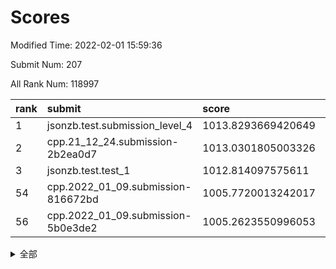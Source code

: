 # Scores

Modified Time: 2022-02-01 15:59:36

Submit Num: 207

All Rank Num: 118997

| rank |               submit               |       score        |       sigma        | pk_num |
| :--- | :--------------------------------- | :----------------- | :----------------- | :----- |
| 1    | jsonzb.test.submission_level_4     | 1013.8293669420649 | 0.8225253485028698 | 2298   |
| 2    | cpp.21_12_24.submission-2b2ea0d7   | 1013.0301805003326 | 0.8031941223397484 | 2301   |
| 3    | jsonzb.test.test_1                 | 1012.814097575611  | 0.8084769067268961 | 2302   |
| 54   | cpp.2022_01_09.submission-816672bd | 1005.7720013242017 | 0.7357505840886729 | 2295   |
| 56   | cpp.2022_01_09.submission-5b0e3de2 | 1005.2623550996053 | 0.7162408723459641 | 2301   |


<details>
<summary>全部</summary>

| rank |                 submit                 |       score        |       sigma        | pk_num |
| :--- | :------------------------------------- | :----------------- | :----------------- | :----- |
| 1    | jsonzb.test.submission_level_4         | 1013.8293669420649 | 0.8225253485028698 | 2298   |
| 2    | cpp.21_12_24.submission-2b2ea0d7       | 1013.0301805003326 | 0.8031941223397484 | 2301   |
| 3    | jsonzb.test.test_1                     | 1012.814097575611  | 0.8084769067268961 | 2302   |
| 4    | gobigger.level_3.submission_level_3_2  | 1012.4010747592152 | 0.7834335058835313 | 2302   |
| 5    | gobigger.level_3.submission_level_3_35 | 1011.8456139298379 | 0.7809883046842843 | 2302   |
| 6    | gobigger.level_3.submission_level_3_49 | 1011.5405642250444 | 0.7603298142906985 | 2305   |
| 7    | gobigger.level_3.submission_level_3_14 | 1011.5397528476866 | 0.7609619358159269 | 2296   |
| 8    | gobigger.level_3.submission_level_3_18 | 1011.5029674941815 | 0.7704854076952995 | 2305   |
| 9    | gobigger.level_3.submission_level_3_25 | 1011.3672265026039 | 0.7781106374662012 | 2300   |
| 10   | gobigger.level_3.submission_level_3_36 | 1010.8738563509366 | 0.7868602748122177 | 2299   |
| 11   | gobigger.level_3.submission_level_3_7  | 1010.8572172670633 | 0.7687441422521316 | 2302   |
| 12   | gobigger.level_3.submission_level_3_11 | 1010.7432540043943 | 0.7479178430791972 | 2301   |
| 13   | gobigger.level_3.submission_level_3_44 | 1010.7149705286814 | 0.7688353897107661 | 2301   |
| 14   | gobigger.level_3.submission_level_3_33 | 1010.6493537523888 | 0.7690141913886205 | 2301   |
| 15   | gobigger.level_3.submission_level_3_23 | 1010.5771390744311 | 0.7805394913075436 | 2300   |
| 16   | gobigger.level_3.submission_level_3_48 | 1010.5047472706392 | 0.7704699993352981 | 2298   |
| 17   | gobigger.level_3.submission_level_3_31 | 1010.44708429695   | 0.7582402610714735 | 2303   |
| 18   | gobigger.level_3.submission_level_3_41 | 1010.3045199426003 | 0.7507389995550698 | 2304   |
| 19   | gobigger.level_3.submission_level_3_26 | 1010.2917032440062 | 0.7721071285770819 | 2300   |
| 20   | gobigger.level_3.submission_level_3_29 | 1010.2814711617857 | 0.752623106755229  | 2302   |
| 21   | gobigger.level_3.submission_level_3_5  | 1010.280637304315  | 0.763254357248146  | 2300   |
| 22   | gobigger.level_3.submission_level_3_42 | 1010.2794784457662 | 0.7609067817536753 | 2290   |
| 23   | gobigger.level_3.submission_level_3_39 | 1010.2263473391871 | 0.7642366124914364 | 2301   |
| 24   | gobigger.level_3.submission_level_3_16 | 1010.209178442322  | 0.7669341583396939 | 2308   |
| 25   | gobigger.level_3.submission_level_3_3  | 1010.2072032786865 | 0.7588552702953111 | 2299   |
| 26   | gobigger.level_3.submission_level_3_10 | 1010.1723823601264 | 0.7475406086556496 | 2303   |
| 27   | gobigger.level_3.submission_level_3_24 | 1010.1508165734153 | 0.7764103187591985 | 2303   |
| 28   | gobigger.level_3.submission_level_3_17 | 1009.9509229022981 | 0.7398630462191942 | 2295   |
| 29   | gobigger.level_3.submission_level_3_32 | 1009.8640124958981 | 0.7587319466359614 | 2298   |
| 30   | gobigger.level_3.submission_level_3_30 | 1009.8304407531969 | 0.7378738580768447 | 2304   |
| 31   | gobigger.level_3.submission_level_3_9  | 1009.7641031852002 | 0.7536865472876696 | 2301   |
| 32   | gobigger.level_3.submission_level_3_1  | 1009.7273022595872 | 0.7568315092002216 | 2300   |
| 33   | gobigger.level_3.submission_level_3_19 | 1009.6674094318856 | 0.7506850115574745 | 2296   |
| 34   | gobigger.level_3.submission_level_3_13 | 1009.6194747042948 | 0.7720527645300647 | 2304   |
| 35   | gobigger.level_3.submission_level_3_43 | 1009.5673603511844 | 0.7515443431631498 | 2301   |
| 36   | gobigger.level_3.submission_level_3_12 | 1009.5584071648068 | 0.7492471752129949 | 2304   |
| 37   | gobigger.level_3.submission_level_3_46 | 1009.4993891780744 | 0.7464399687285372 | 2296   |
| 38   | gobigger.level_3.submission_level_3_37 | 1009.4432305465829 | 0.7599923795838699 | 2295   |
| 39   | gobigger.level_3.submission_level_3_6  | 1009.3406027623108 | 0.7470093010981517 | 2300   |
| 40   | gobigger.level_3.submission_level_3_0  | 1009.2421479471492 | 0.76923254756723   | 2305   |
| 41   | gobigger.level_3.submission_level_3_21 | 1009.1772980573695 | 0.7689861637936412 | 2298   |
| 42   | gobigger.level_3.submission_level_3_45 | 1009.1764653874284 | 0.7765940041195258 | 2301   |
| 43   | gobigger.level_3.submission_level_3_38 | 1009.1739872549126 | 0.7446482572084766 | 2303   |
| 44   | gobigger.level_3.submission_level_3_40 | 1009.1256896393766 | 0.7389383863799778 | 2305   |
| 45   | gobigger.level_3.submission_level_3_4  | 1009.0147428040113 | 0.7296611350779543 | 2299   |
| 46   | gobigger.level_3.submission_level_3_15 | 1009.008728925302  | 0.7420998941104047 | 2299   |
| 47   | gobigger.level_3.submission_level_3_47 | 1008.9682958221441 | 0.7322947243464708 | 2298   |
| 48   | gobigger.level_3.submission_level_3_20 | 1008.8955901666508 | 0.7492040335417499 | 2299   |
| 49   | gobigger.level_3.submission_level_3_27 | 1008.8164364527667 | 0.7471794457529409 | 2300   |
| 50   | gobigger.level_3.submission_level_3_34 | 1008.8031015133057 | 0.7325873354682592 | 2295   |
| 51   | gobigger.level_3.submission_level_3_22 | 1008.754918095204  | 0.7381992285227659 | 2303   |
| 52   | gobigger.level_3.submission_level_3_8  | 1008.4870690082273 | 0.737406238985564  | 2303   |
| 53   | gobigger.level_3.submission_level_3_28 | 1008.4300875832614 | 0.733388773401653  | 2295   |
| 54   | cpp.2022_01_09.submission-816672bd     | 1005.7720013242017 | 0.7357505840886729 | 2295   |
| 55   | gobigger.level_1.submission_level_1_37 | 1005.4530091015198 | 0.7213533488284303 | 2304   |
| 56   | cpp.2022_01_09.submission-5b0e3de2     | 1005.2623550996053 | 0.7162408723459641 | 2301   |
| 57   | gobigger.level_1.submission_level_1_1  | 1005.183846544185  | 0.721607511248262  | 2293   |
| 58   | gobigger.level_1.submission_level_1_47 | 1004.8178988201151 | 0.7477272014317542 | 2300   |
| 59   | gobigger.level_1.submission_level_1_3  | 1004.6132101703527 | 0.7178819373401734 | 2300   |
| 60   | gobigger.level_1.submission_level_1_18 | 1004.3805646502489 | 0.7257095058355897 | 2304   |
| 61   | gobigger.level_1.submission_level_1_10 | 1004.2751287717477 | 0.7135020034641183 | 2300   |
| 62   | gobigger.level_1.submission_level_1_43 | 1004.1181134330666 | 0.7203868886044302 | 2298   |
| 63   | gobigger.level_1.submission_level_1_30 | 1004.033680431287  | 0.718472831578767  | 2299   |
| 64   | gobigger.level_1.submission_level_1_17 | 1004.0119870830933 | 0.7127932172101016 | 2297   |
| 65   | gobigger.level_1.submission_level_1_41 | 1003.9528657944524 | 0.7191476559380179 | 2301   |
| 66   | gobigger.level_1.submission_level_1_46 | 1003.9140592929697 | 0.7220571408171746 | 2303   |
| 67   | gobigger.level_1.submission_level_1_2  | 1003.7975473548967 | 0.709555182380276  | 2300   |
| 68   | gobigger.level_1.submission_level_1_24 | 1003.7478816961722 | 0.7241703220103091 | 2306   |
| 69   | gobigger.level_1.submission_level_1_36 | 1003.6865956041031 | 0.7128237221982864 | 2296   |
| 70   | gobigger.level_1.submission_level_1_0  | 1003.6585247163316 | 0.7080990282583804 | 2296   |
| 71   | gobigger.level_1.submission_level_1_44 | 1003.6246037369092 | 0.7074779251620157 | 2298   |
| 72   | gobigger.level_1.submission_level_1_40 | 1003.5723975573854 | 0.7270715152867269 | 2295   |
| 73   | gobigger.level_1.submission_level_1_29 | 1003.5711121874288 | 0.7158439464595007 | 2299   |
| 74   | gobigger.level_1.submission_level_1_33 | 1003.4756430212856 | 0.7111645405013614 | 2298   |
| 75   | gobigger.level_1.submission_level_1_27 | 1003.2977409430692 | 0.7208241932101785 | 2304   |
| 76   | gobigger.level_1.submission_level_1_49 | 1003.2893223878352 | 0.7185576735188658 | 2300   |
| 77   | gobigger.level_1.submission_level_1_45 | 1003.2730125724817 | 0.7174557010287932 | 2298   |
| 78   | gobigger.level_1.submission_level_1_22 | 1003.2718002290842 | 0.729370032532218  | 2302   |
| 79   | gobigger.level_1.submission_level_1_13 | 1003.2417654741306 | 0.7079379551388968 | 2302   |
| 80   | gobigger.level_1.submission_level_1_21 | 1003.2368981412595 | 0.7241163979705987 | 2300   |
| 81   | gobigger.level_1.submission_level_1_14 | 1003.2136880898901 | 0.7343016727690863 | 2302   |
| 82   | gobigger.level_1.submission_level_1_12 | 1003.2058346930901 | 0.7237011891305452 | 2305   |
| 83   | gobigger.level_1.submission_level_1_35 | 1003.1742142547207 | 0.7151684961478457 | 2298   |
| 84   | gobigger.level_1.submission_level_1_23 | 1003.0809110005199 | 0.7283890238657251 | 2299   |
| 85   | gobigger.level_1.submission_level_1_8  | 1002.989844283834  | 0.7118444300685852 | 2298   |
| 86   | gobigger.level_1.submission_level_1_26 | 1002.9247623133432 | 0.7108360096290592 | 2301   |
| 87   | gobigger.level_1.submission_level_1_42 | 1002.9005648760838 | 0.7208161443831701 | 2295   |
| 88   | gobigger.level_1.submission_level_1_28 | 1002.8319814029676 | 0.7165360041264176 | 2301   |
| 89   | gobigger.level_1.submission_level_1_31 | 1002.8317641463418 | 0.714702296012174  | 2297   |
| 90   | gobigger.level_1.submission_level_1_16 | 1002.8065024719559 | 0.7109326795302324 | 2305   |
| 91   | gobigger.level_1.submission_level_1_7  | 1002.6881267618373 | 0.7228121959103926 | 2304   |
| 92   | gobigger.level_1.submission_level_1_6  | 1002.6074495234899 | 0.7163654784338227 | 2303   |
| 93   | gobigger.level_1.submission_level_1_11 | 1002.5923916085965 | 0.715784394803582  | 2299   |
| 94   | gobigger.level_1.submission_level_1_5  | 1002.5693873816601 | 0.6921767003974144 | 2290   |
| 95   | gobigger.level_1.submission_level_1_20 | 1002.5115081104582 | 0.7104477977091042 | 2301   |
| 96   | gobigger.level_1.submission_level_1_34 | 1002.4512153433825 | 0.715064384752928  | 2298   |
| 97   | gobigger.level_1.submission_level_1_39 | 1002.3964766633487 | 0.7160342029471335 | 2300   |
| 98   | gobigger.level_1.submission_level_1_25 | 1002.326483666459  | 0.7208734595848519 | 2302   |
| 99   | gobigger.level_1.submission_level_1_48 | 1002.2263911544246 | 0.7194689032402867 | 2299   |
| 100  | gobigger.level_1.submission_level_1_4  | 1002.2007173030353 | 0.7116215571088974 | 2299   |
| 101  | gobigger.level_1.submission_level_1_9  | 1002.1891046183821 | 0.7184120145131493 | 2301   |
| 102  | gobigger.level_1.submission_level_1_32 | 1002.1644252450807 | 0.7184142858640233 | 2293   |
| 103  | gobigger.level_1.submission_level_1_15 | 1002.1294326328166 | 0.7188217324130675 | 2299   |
| 104  | gobigger.level_1.submission_level_1_38 | 1002.0865051752126 | 0.7196817183271864 | 2297   |
| 105  | gobigger.level_1.submission_level_1_19 | 1002.073191104668  | 0.7137042256952333 | 2299   |
| 106  | gobigger.random.submission_random_37   | 997.373696885537   | 0.7153838777047661 | 2299   |
| 107  | gobigger.random.submission_random_46   | 997.204670403646   | 0.7122175784734549 | 2305   |
| 108  | gobigger.random.submission_random_20   | 997.1950250290134  | 0.7002777720104164 | 2307   |
| 109  | gobigger.random.submission_random_18   | 997.160027412074   | 0.7135160732029597 | 2298   |
| 110  | gobigger.random.submission_random_33   | 996.6511733452202  | 0.7029187627750779 | 2298   |
| 111  | gobigger.random.submission_random_0    | 996.63158886616    | 0.6950987468401597 | 2301   |
| 112  | gobigger.random.submission_random_30   | 996.613755010814   | 0.7070676500925803 | 2297   |
| 113  | gobigger.random.submission_random_41   | 996.535859782285   | 0.7113980842880656 | 2299   |
| 114  | gobigger.random.submission_random_10   | 996.487443802155   | 0.7063846870661529 | 2299   |
| 115  | gobigger.random.submission_random_42   | 996.4388549717862  | 0.7299808462516255 | 2297   |
| 116  | gobigger.random.submission_random_11   | 996.4248090331322  | 0.7138896335882717 | 2302   |
| 117  | gobigger.random.submission_random_14   | 996.3956067016759  | 0.7076956405079622 | 2295   |
| 118  | gobigger.random.submission_random_36   | 996.333960442258   | 0.709916760041101  | 2292   |
| 119  | gobigger.random.submission_random_35   | 996.262175409157   | 0.7235103483702015 | 2300   |
| 120  | gobigger.random.submission_random_43   | 996.2460971353046  | 0.7011357168576897 | 2298   |
| 121  | gobigger.random.submission_random_31   | 996.217102180622   | 0.7118698706340018 | 2298   |
| 122  | gobigger.random.submission_random_17   | 996.1937540538557  | 0.7192369306080102 | 2300   |
| 123  | gobigger.random.submission_random_5    | 996.1261735481994  | 0.7124420590587757 | 2302   |
| 124  | gobigger.random.submission_random_24   | 996.1175255621246  | 0.7097988931668591 | 2298   |
| 125  | gobigger.random.submission_random_23   | 996.0550826417955  | 0.7152706982594602 | 2296   |
| 126  | gobigger.random.submission_random_38   | 995.9829860633381  | 0.7029796860719076 | 2294   |
| 127  | gobigger.random.submission_random_1    | 995.9592272997264  | 0.7113003377204228 | 2298   |
| 128  | gobigger.random.submission_random_27   | 995.9063599460629  | 0.7084408428831358 | 2305   |
| 129  | gobigger.random.submission_random_3    | 995.8317105996321  | 0.7160591472425215 | 2299   |
| 130  | gobigger.random.submission_random_48   | 995.806110503727   | 0.6980041685474888 | 2298   |
| 131  | gobigger.random.submission_random_19   | 995.7961460332986  | 0.7008797041125056 | 2299   |
| 132  | gobigger.random.submission_random_32   | 995.7491327914739  | 0.700027788357933  | 2299   |
| 133  | gobigger.random.submission_random_44   | 995.7422932832491  | 0.7272566065093038 | 2302   |
| 134  | gobigger.random.submission_random_16   | 995.7071762447387  | 0.7047457607935608 | 2300   |
| 135  | gobigger.random.submission_random_22   | 995.7014761824636  | 0.7238457297374292 | 2299   |
| 136  | gobigger.random.submission_random_25   | 995.6946442789488  | 0.6987837036845701 | 2296   |
| 137  | gobigger.random.submission_random_15   | 995.6726714076766  | 0.724060389725424  | 2303   |
| 138  | gobigger.random.submission_random_6    | 995.6710662725003  | 0.7206059798936103 | 2299   |
| 139  | gobigger.random.submission_random_29   | 995.6701454754966  | 0.7065453252389575 | 2297   |
| 140  | gobigger.random.submission_random_13   | 995.6462080999584  | 0.7000129500333738 | 2298   |
| 141  | gobigger.random.submission_random_49   | 995.5972819215128  | 0.7168260317744222 | 2302   |
| 142  | gobigger.random.submission_random_12   | 995.5012464511566  | 0.7212313897927425 | 2296   |
| 143  | gobigger.random.submission_random_4    | 995.50053466656    | 0.7042869522197243 | 2300   |
| 144  | gobigger.random.submission_random_26   | 995.448907791322   | 0.7188971626590367 | 2303   |
| 145  | gobigger.random.submission_random_7    | 995.3829014421054  | 0.7109589091796235 | 2302   |
| 146  | gobigger.random.submission_random_45   | 995.3144484424544  | 0.7227564159643437 | 2298   |
| 147  | gobigger.random.submission_random_47   | 995.2997515661023  | 0.7017357818814279 | 2293   |
| 148  | gobigger.random.submission_random_39   | 995.2982233939258  | 0.7211828917193736 | 2304   |
| 149  | gobigger.random.submission_random_40   | 995.0680297203565  | 0.715809921078302  | 2299   |
| 150  | gobigger.random.submission_random_8    | 995.0103724409107  | 0.7277274130589221 | 2301   |
| 151  | gobigger.random.submission_random_21   | 994.9071706548561  | 0.7291920812360667 | 2304   |
| 152  | gobigger.random.submission_random_2    | 994.488506620446   | 0.7053485951558089 | 2295   |
| 153  | gobigger.random.submission_random_28   | 994.4142294440235  | 0.7126994041997434 | 2299   |
| 154  | gobigger.random.submission_random_34   | 994.3123458544654  | 0.7260437634815332 | 2298   |
| 155  | gobigger.random.submission_random_9    | 994.0176148205132  | 0.7324778383570902 | 2301   |
| 156  | gobigger.level_2.submission_level_2_6  | 993.3560959089156  | 0.7268052851664396 | 2299   |
| 157  | gobigger.level_2.submission_level_2_18 | 993.3557446987287  | 0.7539501441409334 | 2299   |
| 158  | gobigger.level_2.submission_level_2_17 | 993.138652406531   | 0.7238258460244547 | 2296   |
| 159  | gobigger.level_2.submission_level_2_15 | 993.0966281284714  | 0.7358329240254669 | 2303   |
| 160  | gobigger.level_2.submission_level_2_29 | 993.0174180280075  | 0.7355538410873821 | 2298   |
| 161  | gobigger.level_2.submission_level_2_1  | 992.8492953716288  | 0.7428015852567503 | 2298   |
| 162  | gobigger.level_2.submission_level_2_27 | 992.8176370620571  | 0.7424216916097423 | 2303   |
| 163  | gobigger.level_2.submission_level_2_44 | 992.7517259541482  | 0.732357777093388  | 2296   |
| 164  | gobigger.level_2.submission_level_2_26 | 992.7397178483084  | 0.7451040890429403 | 2300   |
| 165  | gobigger.level_2.submission_level_2_45 | 992.7150077099585  | 0.7517864565051724 | 2300   |
| 166  | gobigger.level_2.submission_level_2_22 | 992.6825005182848  | 0.7509610898625362 | 2302   |
| 167  | gobigger.level_2.submission_level_2_46 | 992.6418231908517  | 0.7463095865051514 | 2295   |
| 168  | gobigger.level_2.submission_level_2_23 | 992.5422742319934  | 0.7589291030967317 | 2301   |
| 169  | gobigger.level_2.submission_level_2_39 | 992.505701060156   | 0.743822590027521  | 2302   |
| 170  | gobigger.level_2.submission_level_2_38 | 992.4068462523035  | 0.7504948782439617 | 2298   |
| 171  | gobigger.level_2.submission_level_2_48 | 992.3480119462394  | 0.7458012954896679 | 2296   |
| 172  | gobigger.level_2.submission_level_2_47 | 992.3318982444281  | 0.7421682400142872 | 2300   |
| 173  | gobigger.level_2.submission_level_2_2  | 992.286268279925   | 0.7380885450421316 | 2298   |
| 174  | gobigger.level_2.submission_level_2_49 | 992.2826279343009  | 0.7422289950233573 | 2293   |
| 175  | gobigger.level_2.submission_level_2_35 | 992.2799712846503  | 0.749951860073616  | 2298   |
| 176  | gobigger.level_2.submission_level_2_40 | 992.2477626997337  | 0.7455012450579549 | 2302   |
| 177  | gobigger.level_2.submission_level_2_28 | 992.0555096979658  | 0.7284728218435833 | 2301   |
| 178  | gobigger.level_2.submission_level_2_12 | 992.0503181114381  | 0.7232206029748882 | 2299   |
| 179  | gobigger.level_2.submission_level_2_5  | 992.0394146546623  | 0.7407848019066541 | 2300   |
| 180  | gobigger.level_2.submission_level_2_25 | 991.9829904665112  | 0.7416066500595098 | 2294   |
| 181  | gobigger.level_2.submission_level_2_31 | 991.982079991218   | 0.7710631847911629 | 2298   |
| 182  | gobigger.level_2.submission_level_2_9  | 991.9775907081091  | 0.7603676947081834 | 2300   |
| 183  | gobigger.level_2.submission_level_2_30 | 991.8919705083401  | 0.750670578844355  | 2298   |
| 184  | gobigger.level_2.submission_level_2_8  | 991.8727401382439  | 0.7509259020957483 | 2297   |
| 185  | gobigger.level_2.submission_level_2_37 | 991.8604385021332  | 0.7638346039394668 | 2301   |
| 186  | gobigger.level_2.submission_level_2_24 | 991.8565383647938  | 0.7597338468477034 | 2295   |
| 187  | gobigger.level_2.submission_level_2_43 | 991.8418384645323  | 0.7398197763103268 | 2294   |
| 188  | gobigger.level_2.submission_level_2_0  | 991.8337460220226  | 0.7548440862961087 | 2303   |
| 189  | gobigger.level_2.submission_level_2_4  | 991.7630598185798  | 0.7439586331225018 | 2303   |
| 190  | gobigger.level_2.submission_level_2_11 | 991.6488459095966  | 0.7484866079622556 | 2297   |
| 191  | gobigger.level_2.submission_level_2_10 | 991.5107564655832  | 0.7466124201324257 | 2297   |
| 192  | gobigger.level_2.submission_level_2_19 | 991.3695345328395  | 0.7416314365073843 | 2297   |
| 193  | gobigger.level_2.submission_level_2_32 | 991.2522156970679  | 0.7528711124449105 | 2298   |
| 194  | gobigger.level_2.submission_level_2_33 | 991.217656677084   | 0.7574524683217522 | 2301   |
| 195  | gobigger.level_2.submission_level_2_41 | 991.1996079919353  | 0.762235576319597  | 2301   |
| 196  | gobigger.level_2.submission_level_2_16 | 991.1528557810349  | 0.7667783449327709 | 2301   |
| 197  | gobigger.level_2.submission_level_2_36 | 991.0884237223701  | 0.7392484970875369 | 2301   |
| 198  | gobigger.level_2.submission_level_2_13 | 991.0573095572602  | 0.771636960625876  | 2296   |
| 199  | gobigger.level_2.submission_level_2_3  | 990.9036539964878  | 0.7727862961278429 | 2302   |
| 200  | gobigger.level_2.submission_level_2_21 | 990.8879289383178  | 0.7623045282731495 | 2298   |
| 201  | gobigger.level_2.submission_level_2_14 | 990.8570148624793  | 0.756554532018721  | 2297   |
| 202  | gobigger.level_2.submission_level_2_34 | 990.8129138453049  | 0.7647025354208636 | 2299   |
| 203  | gobigger.level_2.submission_level_2_20 | 990.7498929293278  | 0.7774478735204372 | 2298   |
| 204  | gobigger.level_2.submission_level_2_42 | 990.7004552501362  | 0.752724643406989  | 2293   |
| 205  | gobigger.level_2.submission_level_2_7  | 990.35946934775    | 0.7649503440897387 | 2299   |
| 206  | gobigger.none.submission_none_0        | 977.510319838955   | 1.3421847622366354 | 2302   |
| 207  | gobigger.none.submission_none_1        | 977.4499635144681  | 1.279926457333809  | 2295   |

</details>